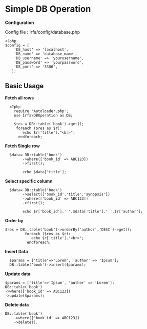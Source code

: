 # Simple DB Operation

**Configuration**

Config file :  Irfa/config/database.php

    <?php
    $config = [
	    'DB_host' => 'localhost',
	    'DB_name' => 'database_name',
	    'DB_username' => 'yourusername',
	    'DB_password' => 'yourpassword',
	    'DB_port' => '3306',
	   ];

**<h2>Basic Usage</h2>**
**Fetch all rows**
  

      <?php
        require 'Autoloader.php';
        use Irfa\DBOperation as DB;
        
        $res = DB::table('book')->get();
         foreach ($res as $r):
            echo $r['title']."<br>";
          endforeach;
	
**Fetch Single row**

 

      $data= DB::table('book')
        	->where(['book_id' => ABC123])
        	->first();
        	
        	echo $data['title'];
**Select specific column**

      $data= DB::table('book')
	        ->select(['book_id','title','synopsis'])
        	->where(['book_id' => ABC123])
        	->first();
        	
        	echo $r['book_id'].' '.$data['title'].' '.$r['author'];
**Order by**

 

    $res = DB::table('book')->orderBy('author','DESC')->get();
             foreach ($res as $r):
                echo $r['title']."<br>";
              endforeach;

  **Insert Data**
  

      $params = ['title'=>'Lorem', 'author' => 'Ipsum'];
      DB::table('book')->insert($params);
 **Update data**
 

    $params = ['title'=>'Ipsum', 'author' => 'Lorem'];
    DB::table('book')
	->where(['book_id' => ABC123])
	->update($params);
	
**Delete data**

    DB::table('book')
    	->where(['book_id' => ABC123])
    	->delete();


